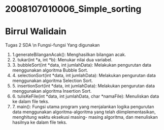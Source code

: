 # 2008107010006_Simple_sorting
# Birrul Walidain

Tugas 2 SDA \n
Fungsi-fungsi Yang digunakan

<ol>
    <li>1.generateBilanganAcak(): Menghasilkan bilangan acak.</li>
    <li>2. tukar(int *a, int *b): Menukar nilai dua variabel.</li>
    <li>3. bubbleSort(int *data, int jumlahData): Melakukan pengurutan data menggunakan algoritma Bubble Sort.</li>
    <li>4. selectionSort(int *data, int jumlahData): Melakukan pengurutan data menggunakan algoritma Selection Sort.</li>
    <li>5. insertionSort(int *data, int jumlahData): Melakukan pengurutan data menggunakan algoritma Insertion Sort.</li>
    <li>6. tulisKeFile(int *data, int jumlahData, char *namaFile): Menuliskan data ke dalam file teks.</li>
    <li>7. main(): Fungsi utama program yang menjalankan logika pengurutan data menggunakan algoritma-algoritma yang telah diimplementasikan, menghitung waktu eksekusi masing-            masing algoritma, dan menuliskan hasilnya ke dalam file teks.</li>
</ol>
